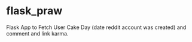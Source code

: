 # flask_praw

Flask App to Fetch User Cake Day (date reddit account was created) and comment and link karma. 
